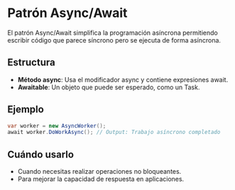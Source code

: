 # Patrón Async/Await

El patrón Async/Await simplifica la programación asíncrona permitiendo escribir código que parece síncrono pero se ejecuta de forma asíncrona.

## Estructura

- **Método async**: Usa el modificador async y contiene expresiones await.
- **Awaitable**: Un objeto que puede ser esperado, como un Task.

## Ejemplo

```csharp
var worker = new AsyncWorker();
await worker.DoWorkAsync(); // Output: Trabajo asíncrono completado
```

## Cuándo usarlo

- Cuando necesitas realizar operaciones no bloqueantes.
- Para mejorar la capacidad de respuesta en aplicaciones.
